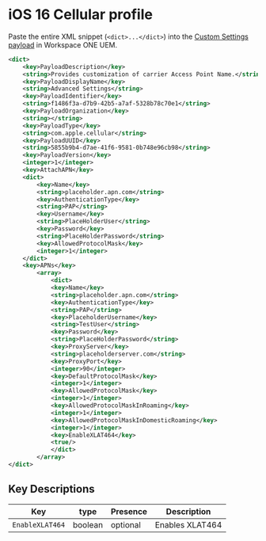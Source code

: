 # iOS 16 Cellular profile #

Paste the entire XML snippet (`<dict>...</dict>`) into the [Custom Settings payload](https://docs.vmware.com/en/VMware-Workspace-ONE-UEM/2011/iOS_Platform/GUID-AWT-PROFILECUSTOMSETTS.html) in Workspace ONE UEM.

```xml
<dict>
    <key>PayloadDescription</key>
    <string>Provides customization of carrier Access Point Name.</string>
    <key>PayloadDisplayName</key>
    <string>Advanced Settings</string>
    <key>PayloadIdentifier</key>
    <string>f1486f3a-d7b9-42b5-a7af-5328b78c70e1</string>
    <key>PayloadOrganization</key>
    <string></string>
    <key>PayloadType</key>
    <string>com.apple.cellular</string>
    <key>PayloadUUID</key>
    <string>5855b9b4-d7ae-41f6-9581-0b748e96cb98</string>
    <key>PayloadVersion</key>
    <integer>1</integer>
    <key>AttachAPN</key>
    <dict>
        <key>Name</key>
        <string>placeholder.apn.com</string>
        <key>AuthenticationType</key>
        <string>PAP</string>
        <key>Username</key>
        <string>PlaceHolderUser</string>
        <key>Password</key>
        <string>PlaceHolderPassword</string>
        <key>AllowedProtocolMask</key>
        <integer>1</integer>
    </dict>
    <key>APNs</key>
        <array>
            <dict>
            <key>Name</key>
            <string>placeholder.apn.com</string>
            <key>AuthenticationType</key>
            <string>PAP</string>
            <key>PlaceholderUsername</key>
            <string>TestUser</string>
            <key>Password</key>
            <string>PlaceHolderPassword</string>
            <key>ProxyServer</key>
            <string>placeholderserver.com</string>
            <key>ProxyPort</key>
            <integer>90</integer>
            <key>DefaultProtocolMask</key>
            <integer>1</integer>
            <key>AllowedProtocolMask</key>
            <integer>1</integer>
            <key>AllowedProtocolMaskInRoaming</key>
            <integer>1</integer>
            <key>AllowedProtocolMaskInDomesticRoaming</key>
            <integer>1</integer>
            <key>EnableXLAT464</key>
            <true/>
            </dict>
        </array>
</dict>
```

## Key Descriptions ##

| Key           | type      | Presence | Description   |
|---------------|-----------|----------|---------------|
| `EnableXLAT464` | boolean | optional | Enables XLAT464|
